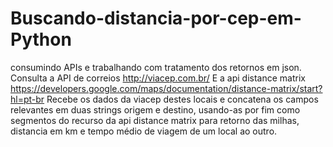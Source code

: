 # Buscando-distancia-por-cep-em-Python
consumindo APIs e trabalhando com tratamento dos retornos em json.
Consulta a API de correios http://viacep.com.br/
E a api distance matrix https://developers.google.com/maps/documentation/distance-matrix/start?hl=pt-br
Recebe os dados da viacep destes locais e concatena os campos relevantes em duas strings origem e destino, usando-as por fim como segmentos do recurso da api distance matrix para retorno das milhas, distancia em km e tempo médio de viagem de um local ao outro.

